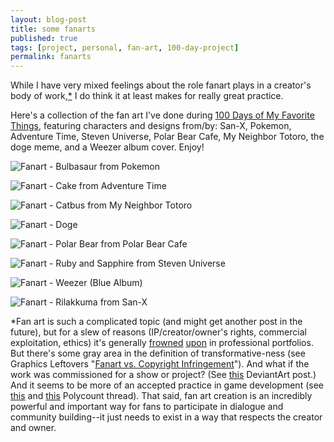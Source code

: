 ```yaml
---
layout: blog-post
title: some fanarts
published: true
tags: [project, personal, fan-art, 100-day-project]
permalink: fanarts
---
```

While I have very mixed feelings about the role fanart plays in a creator's body of work,[*](#soapbox) I do think it at least makes for really great practice.

Here's a collection of the fan art I've done during [100 Days of My Favorite Things](https://instagram.com/explore/tags/100daysofmft/), featuring characters and designs from/by: San-X, Pokemon, Adventure Time, Steven Universe, Polar Bear Cafe, My Neighbor Totoro, the doge meme, and a Weezer album cover. Enjoy!

![Fanart - Bulbasaur from Pokemon](/images/blog/fanart-1.png)

![Fanart - Cake from Adventure Time](/images/blog/fanart-2.png)

![Fanart - Catbus from My Neighbor Totoro](/images/blog/fanart-3.png)

![Fanart - Doge](/images/blog/fanart-4.png)

![Fanart - Polar Bear from Polar Bear Cafe](/images/blog/fanart-5.png)

![Fanart - Ruby and Sapphire from Steven Universe](/images/blog/fanart-6.png)

![Fanart - Weezer (Blue Album)](/images/blog/fanart-7.png)

![Fanart - Rilakkuma from San-X](/images/blog/fanart-8.png)

<a name="soapbox">*</a>Fan art is such a complicated topic (and might get another post in the future), but for a slew of reasons (IP/creator/owner's rights, commercial exploitation, ethics) it's generally [frowned](http://graphicleftovers.com/blog/fan-art-vs-copyright-infringement-legal/) [upon](http://www.animationcareerreview.com/articles/10-mistakes-avoid-when-creating-your-online-portfolio) in professional portfolios. But there's some gray area in the definition of transformative-ness (see Graphics Leftovers "[Fanart vs. Copyright Infringement](http://graphicleftovers.com/blog/fan-art-vs-copyright-infringement-legal/)"). And what if the work was commissioned for a show or project? (See [this](http://forum.deviantart.com/art/general/1887904/) DeviantArt post.) And it seems to be more of an accepted practice in game development (see [this](http://www.polycount.com/forum/showthread.php?t=76042) and [this](http://www.polycount.com/forum/showthread.php?t=85725) Polycount thread). That said, fan art creation is an incredibly powerful and important way for fans to participate in dialogue and community building--it just needs to exist in a way that respects the creator and owner.
